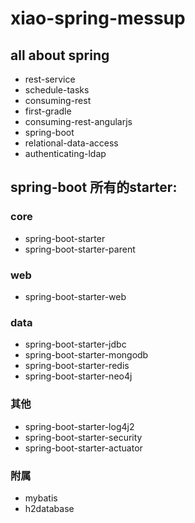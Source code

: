 # xiao-spring-messup
## all about spring 

- rest-service
- schedule-tasks
- consuming-rest
- first-gradle
- consuming-rest-angularjs
- spring-boot
- relational-data-access
- authenticating-ldap

## spring-boot 所有的starter:

### core
- spring-boot-starter
- spring-boot-starter-parent

### web
- spring-boot-starter-web

### data
- spring-boot-starter-jdbc
- spring-boot-starter-mongodb
- spring-boot-starter-redis
- spring-boot-starter-neo4j

### 其他
- spring-boot-starter-log4j2
- spring-boot-starter-security
- spring-boot-starter-actuator

### 附属
- mybatis
- h2database